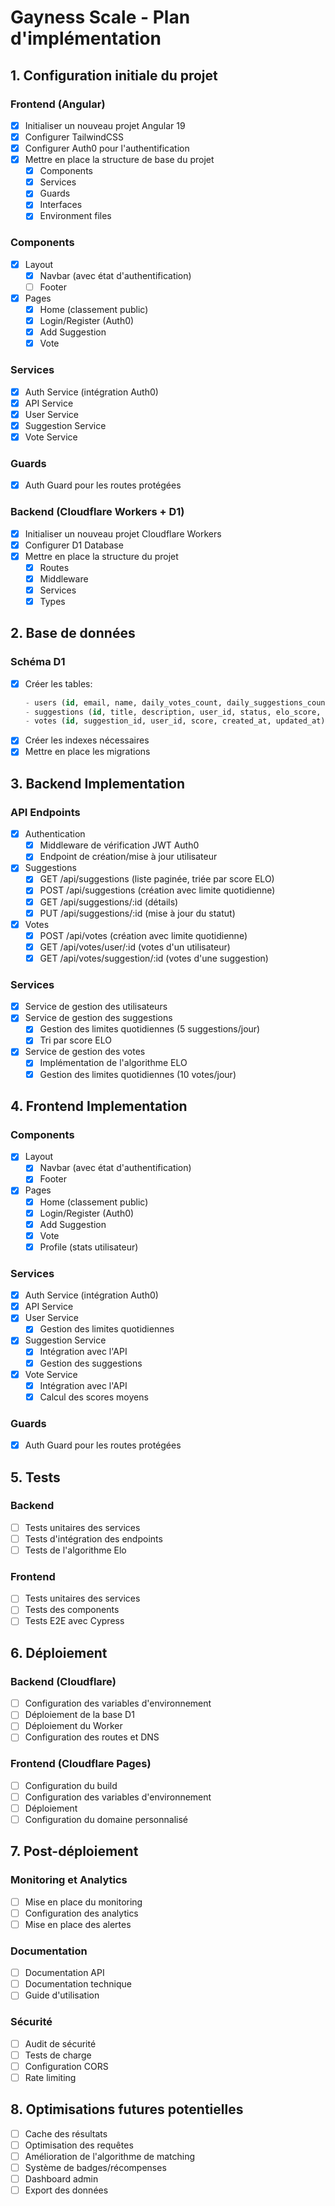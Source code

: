 # Gayness Scale - Plan d'implémentation

## 1. Configuration initiale du projet

### Frontend (Angular)
- [x] Initialiser un nouveau projet Angular 19
- [x] Configurer TailwindCSS
- [x] Configurer Auth0 pour l'authentification
- [x] Mettre en place la structure de base du projet
  - [x] Components
  - [x] Services
  - [x] Guards
  - [x] Interfaces
  - [x] Environment files

### Components
- [x] Layout
  - [x] Navbar (avec état d'authentification)
  - [ ] Footer

- [x] Pages
  - [x] Home (classement public)
  - [x] Login/Register (Auth0)
  - [x] Add Suggestion
  - [x] Vote

### Services
- [x] Auth Service (intégration Auth0)
- [x] API Service
- [x] User Service
- [x] Suggestion Service
- [x] Vote Service

### Guards
- [x] Auth Guard pour les routes protégées

### Backend (Cloudflare Workers + D1)
- [x] Initialiser un nouveau projet Cloudflare Workers
- [x] Configurer D1 Database
- [x] Mettre en place la structure du projet
  - [x] Routes
  - [x] Middleware
  - [x] Services
  - [x] Types

## 2. Base de données

### Schéma D1
- [x] Créer les tables:
  ```sql
  - users (id, email, name, daily_votes_count, daily_suggestions_count, last_vote_date, last_suggestion_date, created_at, updated_at)
  - suggestions (id, title, description, user_id, status, elo_score, created_at, updated_at)
  - votes (id, suggestion_id, user_id, score, created_at, updated_at)
  ```
- [x] Créer les indexes nécessaires
- [x] Mettre en place les migrations

## 3. Backend Implementation

### API Endpoints
- [x] Authentication
  - [x] Middleware de vérification JWT Auth0
  - [x] Endpoint de création/mise à jour utilisateur

- [x] Suggestions
  - [x] GET /api/suggestions (liste paginée, triée par score ELO)
  - [x] POST /api/suggestions (création avec limite quotidienne)
  - [x] GET /api/suggestions/:id (détails)
  - [x] PUT /api/suggestions/:id (mise à jour du statut)

- [x] Votes
  - [x] POST /api/votes (création avec limite quotidienne)
  - [x] GET /api/votes/user/:id (votes d'un utilisateur)
  - [x] GET /api/votes/suggestion/:id (votes d'une suggestion)

### Services
- [x] Service de gestion des utilisateurs
- [x] Service de gestion des suggestions
  - [x] Gestion des limites quotidiennes (5 suggestions/jour)
  - [x] Tri par score ELO
- [x] Service de gestion des votes
  - [x] Implémentation de l'algorithme ELO
  - [x] Gestion des limites quotidiennes (10 votes/jour)

## 4. Frontend Implementation

### Components
- [x] Layout
  - [x] Navbar (avec état d'authentification)
  - [x] Footer

- [x] Pages
  - [x] Home (classement public)
  - [x] Login/Register (Auth0)
  - [x] Add Suggestion
  - [x] Vote
  - [x] Profile (stats utilisateur)

### Services
- [x] Auth Service (intégration Auth0)
- [x] API Service
- [x] User Service
  - [x] Gestion des limites quotidiennes
- [x] Suggestion Service
  - [x] Intégration avec l'API
  - [x] Gestion des suggestions
- [x] Vote Service
  - [x] Intégration avec l'API
  - [x] Calcul des scores moyens

### Guards
- [x] Auth Guard pour les routes protégées

## 5. Tests

### Backend
- [ ] Tests unitaires des services
- [ ] Tests d'intégration des endpoints
- [ ] Tests de l'algorithme Elo

### Frontend
- [ ] Tests unitaires des services
- [ ] Tests des components
- [ ] Tests E2E avec Cypress

## 6. Déploiement

### Backend (Cloudflare)
- [ ] Configuration des variables d'environnement
- [ ] Déploiement de la base D1
- [ ] Déploiement du Worker
- [ ] Configuration des routes et DNS

### Frontend (Cloudflare Pages)
- [ ] Configuration du build
- [ ] Configuration des variables d'environnement
- [ ] Déploiement
- [ ] Configuration du domaine personnalisé

## 7. Post-déploiement

### Monitoring et Analytics
- [ ] Mise en place du monitoring
- [ ] Configuration des analytics
- [ ] Mise en place des alertes

### Documentation
- [ ] Documentation API
- [ ] Documentation technique
- [ ] Guide d'utilisation

### Sécurité
- [ ] Audit de sécurité
- [ ] Tests de charge
- [ ] Configuration CORS
- [ ] Rate limiting

## 8. Optimisations futures potentielles

- [ ] Cache des résultats
- [ ] Optimisation des requêtes
- [ ] Amélioration de l'algorithme de matching
- [ ] Système de badges/récompenses
- [ ] Dashboard admin
- [ ] Export des données 
